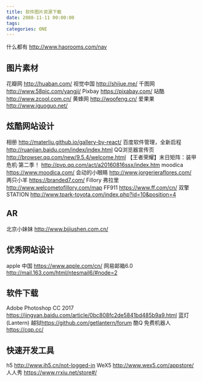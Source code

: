 ```yaml
---
title: 软件图片资源下载
date: 2088-11-11 00:00:00
tags:
categories: ONE
---
```


什么都有 http://www.haorooms.com/nav

## 图片素材

花瓣网 <http://huaban.com/>
视觉中国 <http://shijue.me/>
千图网 <http://www.58pic.com/yangji/>
Pixbay <https://pixabay.com/>
站酷 <http://www.zcool.com.cn/>
黄蜂网 <http://woofeng.cn/>
爱果果 <http://www.iguoguo.net/>

## 炫酷网站设计

相册 <http://materliu.github.io/gallery-by-react/>
百度软件管理，全新启程 <http://ruanjian.baidu.com/index/index.html>
QQ浏览器宣传页 <http://browser.qq.com/new/9.5.4/welcome.html>
【王者荣耀】末日矩阵：装甲危机·第二季！ <http://pvp.qq.com/act/a20160816ssx/index.htm>
moodica <https://www.moodica.com/>
会动的小眼睛 <http://www.jorgerieraflores.com/>
两只小羊 <https://branded7.com/>
Fillory 弗拉里 <http://www.welcometofillory.com/map>
FF911	<https://www.ff.com/cn/>
双擎STATION <http://www.tpark-toyota.com/index.php?id=10&position=4>

## AR

北京小妹妹 <http://www.bjjiushen.com.cn/>

## 优秀网站设计

apple 中国 <https://www.apple.com/cn/>
网易邮箱6.0 <http://mail.163.com/html/ntesmail6/#node=2>

## 软件下载

Adobe Photoshop CC 2017 <https://jingyan.baidu.com/article/0bc808fc2de5841bd485b9a9.html>
蓝灯(Lantern) 越狱<https://github.com/getlantern/forum>
酷Q 免费机器人 <https://cqp.cc/>

## 快速开发工具

h5 <http://www.ih5.cn/not-logged-in>
WeX5 <http://www.wex5.com/appstore/>
人人秀 <https://www.rrxiu.net/store#/>